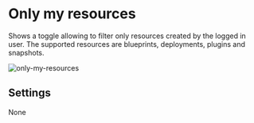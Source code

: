 # Only my resources
Shows a toggle allowing to filter only resources created by the logged in user. The supported resources are blueprints, deployments, plugins and snapshots.

![only-my-resources]( /images/ui/widgets/only_my_resources.png )


## Settings

None
